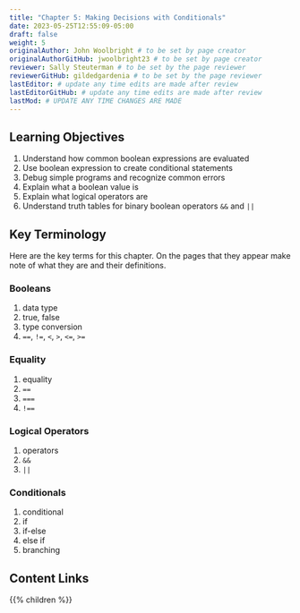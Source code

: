 ```yaml
---
title: "Chapter 5: Making Decisions with Conditionals"
date: 2023-05-25T12:55:09-05:00
draft: false
weight: 5
originalAuthor: John Woolbright # to be set by page creator
originalAuthorGitHub: jwoolbright23 # to be set by page creator
reviewer: Sally Steuterman # to be set by the page reviewer
reviewerGitHub: gildedgardenia # to be set by the page reviewer
lastEditor: # update any time edits are made after review
lastEditorGitHub: # update any time edits are made after review
lastMod: # UPDATE ANY TIME CHANGES ARE MADE
---
```


## Learning Objectives
1. Understand how common boolean expressions are evaluated
1. Use boolean expression to create conditional statements
1. Debug simple programs and recognize common errors
1. Explain what a boolean value is
1. Explain what logical operators are
1. Understand truth tables for binary boolean operators `&&` and `||`

## Key Terminology
Here are the key terms for this chapter. On the pages that they appear make note of what they are and their definitions.

### Booleans
1. data type
1. true, false
1. type conversion
1. `==`, `!=`, `<`, `>`, `<=`, `>=`

### Equality
1. equality
1. `==`
1. `===`
1. `!==
`
### Logical Operators
1. operators
1. `&&`
1. `||`

### Conditionals
1. conditional
1. if
1. if-else
1. else if
1. branching

## Content Links

{{% children %}}

